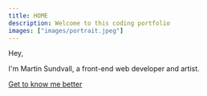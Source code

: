 ```yaml
---
title: HOME
description: Welcome to this coding portfolio
images: ["images/portrait.jpeg"]
---
```


Hey,

I'm Martin Sundvall, a front-end web developer and artist.



[Get to know me better](/sundvall-portfolio/about "Get to know me better")
